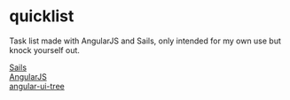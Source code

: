 # quicklist
Task list made with AngularJS and Sails, only intended for my own use but knock yourself out.

[Sails](http://sailsjs.org)  
[AngularJS](https://angularjs.org/)  
[angular-ui-tree](https://github.com/angular-ui-tree/angular-ui-tree)
